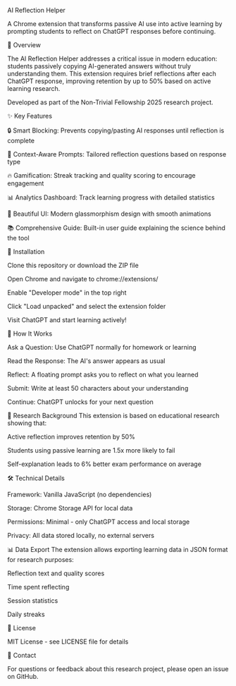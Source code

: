 AI Reflection Helper

A Chrome extension that transforms passive AI use into active learning by prompting students to reflect on ChatGPT responses before continuing.

🎯 Overview

The AI Reflection Helper addresses a critical issue in modern education: students passively copying AI-generated answers without truly understanding them. This extension requires brief reflections after each ChatGPT response, improving retention by up to 50% based on active learning research.

Developed as part of the Non-Trivial Fellowship 2025 research project.

✨ Key Features

🔒 Smart Blocking: Prevents copying/pasting AI responses until reflection is complete

📝 Context-Aware Prompts: Tailored reflection questions based on response type

🔥 Gamification: Streak tracking and quality scoring to encourage engagement

📊 Analytics Dashboard: Track learning progress with detailed statistics

🎨 Beautiful UI: Modern glassmorphism design with smooth animations

📚 Comprehensive Guide: Built-in user guide explaining the science behind the tool

🚀 Installation

Clone this repository or download the ZIP file

Open Chrome and navigate to chrome://extensions/

Enable "Developer mode" in the top right

Click "Load unpacked" and select the extension folder

Visit ChatGPT and start learning actively!

📖 How It Works

Ask a Question: Use ChatGPT normally for homework or learning

Read the Response: The AI's answer appears as usual

Reflect: A floating prompt asks you to reflect on what you learned

Submit: Write at least 50 characters about your understanding

Continue: ChatGPT unlocks for your next question

🔬 Research Background
This extension is based on educational research showing that:

Active reflection improves retention by 50%

Students using passive learning are 1.5x more likely to fail

Self-explanation leads to 6% better exam performance on average

🛠️ Technical Details

Framework: Vanilla JavaScript (no dependencies)

Storage: Chrome Storage API for local data

Permissions: Minimal - only ChatGPT access and local storage

Privacy: All data stored locally, no external servers

📊 Data Export
The extension allows exporting learning data in JSON format for research purposes:

Reflection text and quality scores

Time spent reflecting

Session statistics

Daily streaks


📝 License

MIT License - see LICENSE file for details


📧 Contact

For questions or feedback about this research project, please open an issue on GitHub.
